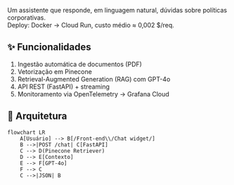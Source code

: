 

Um assistente que responde, em linguagem natural, dúvidas sobre políticas corporativas.  
Deploy: Docker → Cloud Run, custo médio ≈ 0,002 $/req.

## ✨ Funcionalidades
1. Ingestão automática de documentos (PDF)  
2. Vetorização em Pinecone  
3. Retrieval-Augmented Generation (RAG) com GPT-4o  
4. API REST (FastAPI) + streaming  
5. Monitoramento via OpenTelemetry → Grafana Cloud  

## 🔧 Arquitetura
```mermaid
flowchart LR
    A[Usuário] --> B[/Front-end\\/Chat widget/]
    B -->|POST /chat| C[FastAPI]
    C --> D(Pinecone Retriever)
    D --> E[Contexto]
    E --> F[GPT-4o]
    F --> C
    C -->|JSON| B
